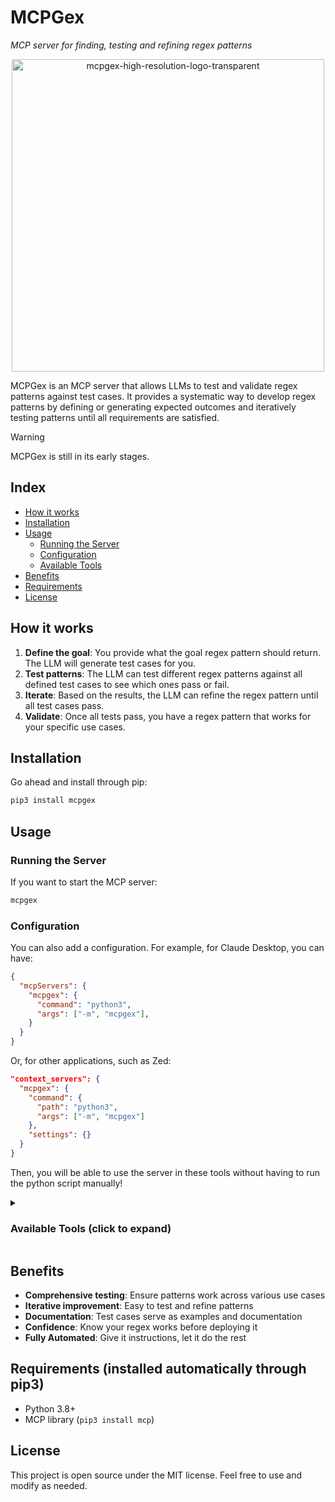 # MCPGex

*MCP server for finding, testing and refining regex patterns*

<div align="center">
<img src="https://github.com/user-attachments/assets/1d4f1a6d-bb6f-4cc5-8b17-0bdd92f528ef" alt="mcpgex-high-resolution-logo-transparent" width="500">
</div>

MCPGex is an MCP server that allows LLMs to test and validate regex patterns against test cases. It provides a systematic way to develop regex patterns by defining or generating expected outcomes and iteratively testing patterns until all requirements are satisfied.

> [!WARNING]
> MCPGex is still in its early stages.

## Index
- [How it works](#how-it-works)
- [Installation](#installation)
- [Usage](#usage)
  - [Running the Server](#running-the-server)
  - [Configuration](#configuration)
  - [Available Tools](#available-tools-click-to-expand)
- [Benefits](#benefits)
- [Requirements](#requirements-installed-automatically-through-pip3)
- [License](#license)

## How it works

1. **Define the goal**: You provide what the goal regex pattern should return. The LLM will generate test cases for you.
2. **Test patterns**: The LLM can test different regex patterns against all defined test cases to see which ones pass or fail.
3. **Iterate**: Based on the results, the LLM can refine the regex pattern until all test cases pass.
4. **Validate**: Once all tests pass, you have a regex pattern that works for your specific use cases.

## Installation

Go ahead and install through pip:

```bash
pip3 install mcpgex
```

## Usage

### Running the Server

If you want to start the MCP server:
```bash
mcpgex
```

### Configuration
You can also add a configuration. For example, for Claude Desktop, you can have:
```json
{
  "mcpServers": {
    "mcpgex": {
      "command": "python3",
      "args": ["-m", "mcpgex"],
    }
  }
}
```

Or, for other applications, such as Zed:

```json
"context_servers": {
  "mcpgex": {
    "command": {
      "path": "python3",
      "args": ["-m", "mcpgex"]
    },
    "settings": {}
  }
}
```
Then, you will be able to use the server in these tools without having to run the python script manually!

<details>
<summary>

### Available Tools (click to expand)

</summary>

The server provides **four** main tools:

#### 1. `add_test_case`
Add a new test case with an input string and expected match.

**Parameters:**
- `input_string` (required): The text to test against
- `expected_matches` (required): The array of substrings that should be extracted/matched
- `description` (optional): Description of what this test case validates

**Example:**
```json
{
  "input_string": "Contact me at john@example.com for details", 
  "expected_matches": ["john@example.com"],
  "description": "Basic email extraction"
}
```

#### 2. `test_regex`
Test a regex pattern against all current test cases.

**Parameters:**
- `pattern` (required): The regex pattern to test
- `flags` (optional): Regex flags like 'i' (case-insensitive), 'm' (multiline), 's' (dotall)

**Example:**
```json
{
  "pattern": "[a-zA-Z0-9._%+-]+@[a-zA-Z0-9.-]+\\.[a-zA-Z]{2,}",
  "flags": "i"
}
```

#### 3. `get_test_cases`
View all currently defined test cases.

#### 4. `clear_test_cases`
Remove all test cases to start fresh.

</details>

## Benefits

- **Comprehensive testing**: Ensure patterns work across various use cases
- **Iterative improvement**: Easy to test and refine patterns
- **Documentation**: Test cases serve as examples and documentation
- **Confidence**: Know your regex works before deploying it
- **Fully Automated**: Give it instructions, let it do the rest

## Requirements (installed automatically through pip3)

- Python 3.8+
- MCP library (`pip3 install mcp`)

## License

This project is open source under the MIT license. Feel free to use and modify as needed.
